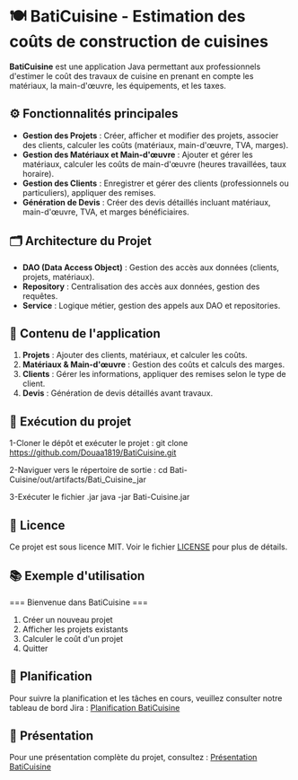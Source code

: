 # 🍽️ BatiCuisine - Estimation des coûts de construction de cuisines

**BatiCuisine** est une application Java permettant aux professionnels d'estimer le coût des travaux de cuisine en prenant en compte les matériaux, la main-d'œuvre, les équipements, et les taxes.

## ⚙️ Fonctionnalités principales
- **Gestion des Projets** : Créer, afficher et modifier des projets, associer des clients, calculer les coûts (matériaux, main-d'œuvre, TVA, marges).
- **Gestion des Matériaux et Main-d'œuvre** : Ajouter et gérer les matériaux, calculer les coûts de main-d'œuvre (heures travaillées, taux horaire).
- **Gestion des Clients** : Enregistrer et gérer des clients (professionnels ou particuliers), appliquer des remises.
- **Génération de Devis** : Créer des devis détaillés incluant matériaux, main-d'œuvre, TVA, et marges bénéficiaires.

## 🗂️ Architecture du Projet
- **DAO (Data Access Object)** : Gestion des accès aux données (clients, projets, matériaux).
- **Repository** : Centralisation des accès aux données, gestion des requêtes.
- **Service** : Logique métier, gestion des appels aux DAO et repositories.

## 📂 Contenu de l'application
1. **Projets** : Ajouter des clients, matériaux, et calculer les coûts.
2. **Matériaux & Main-d'œuvre** : Gestion des coûts et calculs des marges.
3. **Clients** : Gérer les informations, appliquer des remises selon le type de client.
4. **Devis** : Génération de devis détaillés avant travaux.

## 🚀 Exécution du projet
1-Cloner le dépôt et exécuter le projet :
git clone https://github.com/Douaa1819/BatiCuisine.git

2-Naviguer vers le répertoire de sortie :
cd Bati-Cuisine/out/artifacts/Bati_Cuisine_jar

3-Exécuter le fichier .jar
java -jar Bati-Cuisine.jar

## 📝 Licence
Ce projet est sous licence MIT. Voir le fichier [LICENSE](LICENSE) pour plus de détails.

## 📚 Exemple d'utilisation

=== Bienvenue dans BatiCuisine ===
1. Créer un nouveau projet
2. Afficher les projets existants
3. Calculer le coût d'un projet
4. Quitter
   
## 📅 Planification
Pour suivre la planification et les tâches en cours, veuillez consulter notre tableau de bord Jira : [Planification BatiCuisine](https://douaa123.atlassian.net/jira/software/c/projects/BC/boards/8/backlog)

## 🎤 Présentation
Pour une présentation complète du projet, consultez : [Présentation BatiCuisine](https://www.canva.com/design/DAGRluMyKHQ/zxiKguEgDM12ZpsvVe3QtQ/edit?utm_content=DAGRluMyKHQ&utm_campaign=designshare&utm_medium=link2&utm_source=sharebutton)

